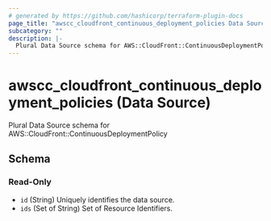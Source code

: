 ```yaml
---
# generated by https://github.com/hashicorp/terraform-plugin-docs
page_title: "awscc_cloudfront_continuous_deployment_policies Data Source - terraform-provider-awscc"
subcategory: ""
description: |-
  Plural Data Source schema for AWS::CloudFront::ContinuousDeploymentPolicy
---
```


# awscc_cloudfront_continuous_deployment_policies (Data Source)

Plural Data Source schema for AWS::CloudFront::ContinuousDeploymentPolicy



<!-- schema generated by tfplugindocs -->
## Schema

### Read-Only

- `id` (String) Uniquely identifies the data source.
- `ids` (Set of String) Set of Resource Identifiers.
